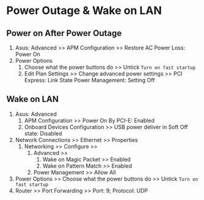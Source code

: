 # Power Outage & Wake on LAN

## Power on After Power Outage

1. Asus: Advanced >> APM Configuration >> Restore AC Power Loss: Power On
2. Power Options
    1. Choose what the power buttons do >> Untick `Turn on fast startup`
    2. Edit Plan Settings >> Change advanced power settings >> PCI Express: Link State Power Management: Setting Off

## Wake on LAN

1. Asus: Advanced
    1. APM Configuration >> Power On By PCI-E: Enabled
    2. Onboard Devices Configuration >> USB power deliver in Soft Off state: Disabled
2. Network Connections >> Ethernet >> Properties
    1. Networking >> Configure >>
        1. Advanced >>
            1. Wake on Magic Packet >> Enabled
            2. Wake on Pattern Match >> Enabled
        1. Power Management >> Allow All
3. Power Options >> Choose what the power buttons do >> Untick `Turn on fast startup`
4. Router >> Port Forwarding >> Port: 9; Protocol: UDP
